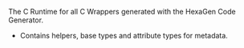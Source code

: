 ﻿The C Runtime for all C Wrappers generated with the HexaGen Code Generator.
- Contains helpers, base types and attribute types for metadata.